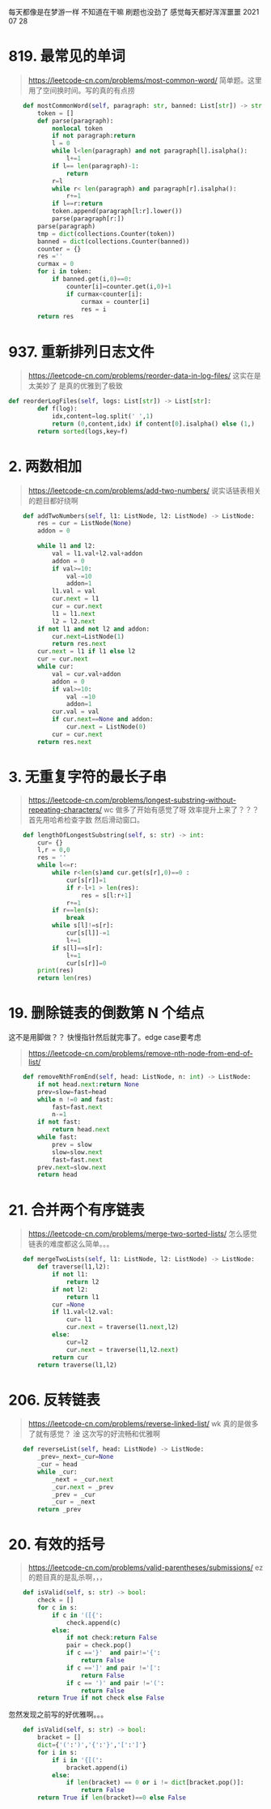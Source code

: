 每天都像是在梦游一样 不知道在干嘛 刷题也没劲了 感觉每天都好浑浑噩噩
2021 07 28
# 819. 最常见的单词
> https://leetcode-cn.com/problems/most-common-word/
简单题。这里用了空间换时间。写的真的有点捞
```py
    def mostCommonWord(self, paragraph: str, banned: List[str]) -> str:
        token = [] 
        def parse(paragraph):
            nonlocal token
            if not paragraph:return
            l = 0 
            while l<len(paragraph) and not paragraph[l].isalpha():
                l+=1
            if l== len(paragraph)-1:
                return
            r=l
            while r< len(paragraph) and paragraph[r].isalpha():
                r+=1
            if l==r:return
            token.append(paragraph[l:r].lower())
            parse(paragraph[r:])
        parse(paragraph)
        tmp = dict(collections.Counter(token))
        banned = dict(collections.Counter(banned))
        counter = {}
        res =''
        curmax = 0
        for i in token:
            if banned.get(i,0)==0:
                counter[i]=counter.get(i,0)+1
                if curmax<counter[i]:
                    curmax = counter[i]
                    res = i
        return res
```
# 937. 重新排列日志文件
> https://leetcode-cn.com/problems/reorder-data-in-log-files/
这实在是太美妙了 是真的优雅到了极致
```py
def reorderLogFiles(self, logs: List[str]) -> List[str]:
        def f(log):
            idx,content=log.split(' ',1)
            return (0,content,idx) if content[0].isalpha() else (1,)
        return sorted(logs,key=f)
```
# 2. 两数相加
> https://leetcode-cn.com/problems/add-two-numbers/
说实话链表相关的题目都好绕啊
```py
    def addTwoNumbers(self, l1: ListNode, l2: ListNode) -> ListNode:
        res = cur = ListNode(None)
        addon = 0
        
        while l1 and l2:
            val = l1.val+l2.val+addon
            addon = 0
            if val>=10:
                val-=10
                addon=1
            l1.val = val
            cur.next = l1
            cur = cur.next
            l1 = l1.next
            l2 = l2.next
        if not l1 and not l2 and addon:
            cur.next=ListNode(1)
            return res.next
        cur.next = l1 if l1 else l2
        cur = cur.next
        while cur:
            val = cur.val+addon
            addon = 0
            if val>=10:
                val -=10
                addon=1
            cur.val = val
            if cur.next==None and addon:
                cur.next = ListNode(0)
            cur = cur.next
        return res.next
```
# 3. 无重复字符的最长子串
> https://leetcode-cn.com/problems/longest-substring-without-repeating-characters/
wc 做多了开始有感觉了呀
效率提升上来了？？？
首先用哈希检查字数 然后滑动窗口。
```py
    def lengthOfLongestSubstring(self, s: str) -> int:
        cur= {}
        l,r = 0,0
        res = ''
        while l<=r:
            while r<len(s)and cur.get(s[r],0)==0 :
                cur[s[r]]=1
                if r-l+1 > len(res):
                    res = s[l:r+1]
                r+=1
            if r==len(s):
                break
            while s[l]!=s[r]:
                cur[s[l]]-=1
                l+=1
            if s[l]==s[r]:
                l+=1
                cur[s[r]]=0
        print(res)
        return len(res)
```
# 19. 删除链表的倒数第 N 个结点
这不是用脚做？？
快慢指针然后就完事了。edge case要考虑
> https://leetcode-cn.com/problems/remove-nth-node-from-end-of-list/
```py
    def removeNthFromEnd(self, head: ListNode, n: int) -> ListNode:
        if not head.next:return None
        prev=slow=fast=head
        while n !=0 and fast:
            fast=fast.next
            n-=1
        if not fast:
            return head.next
        while fast:
            prev = slow
            slow=slow.next
            fast=fast.next
        prev.next=slow.next
        return head
```
# 21. 合并两个有序链表
> https://leetcode-cn.com/problems/merge-two-sorted-lists/
怎么感觉链表的难度都这么简单。。。
```py
    def mergeTwoLists(self, l1: ListNode, l2: ListNode) -> ListNode:
        def traverse(l1,l2):
            if not l1:
                return l2
            if not l2:
                return l1
            cur =None
            if l1.val<l2.val:
                cur= l1
                cur.next = traverse(l1.next,l2)
            else:
                cur=l2
                cur.next = traverse(l1,l2.next)
            return cur
        return traverse(l1,l2)
```
# 206. 反转链表
> https://leetcode-cn.com/problems/reverse-linked-list/
wk 真的是做多了就有感觉？ 淦 这次写的好流畅和优雅啊
```py
    def reverseList(self, head: ListNode) -> ListNode:
        _prev=_next=_cur=None
        _cur = head
        while _cur:
            _next = _cur.next
            _cur.next = _prev            
            _prev = _cur
            _cur = _next
        return _prev
```
# 20. 有效的括号
> https://leetcode-cn.com/problems/valid-parentheses/submissions/
ez 的题目真的是乱杀啊，，，
```py
    def isValid(self, s: str) -> bool:
        check = []
        for c in s:
            if c in '([{':
                check.append(c)
            else:
                if not check:return False
                pair = check.pop()
                if c =='}'  and pair!='{':
                    return False
                if c ==']' and pair !='[':
                    return False
                if c == ')' and pair !='(':
                    return False
        return True if not check else False
```
忽然发现之前写的好优雅啊。。。
```py
    def isValid(self, s: str) -> bool:
        bracket = []
        dict={'(':')','{':'}','[':']'}
        for i in s:
            if i in '{[(':
                bracket.append(i)
            else:
                if len(bracket) == 0 or i != dict[bracket.pop()]:
                    return False
        return True if len(bracket)==0 else False
```
